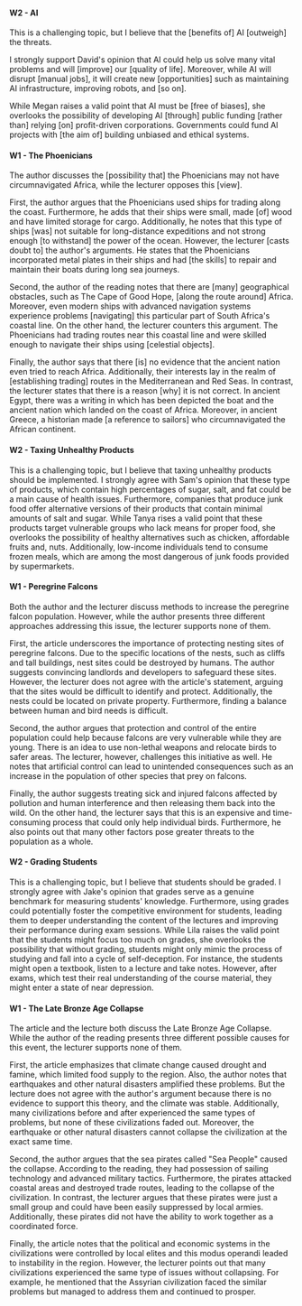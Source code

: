 
#### W2 - AI

This is a challenging topic, but I believe that the [benefits of] AI [outweigh] the threats.

I strongly support David's opinion that AI could help us solve many vital problems and will [improve] our [quality of life].
Moreover, while AI will disrupt [manual jobs], it will create new [opportunities] such as maintaining AI infrastructure, improving robots, and [so on].

While Megan raises a valid point that AI must be [free of biases], she overlooks the possibility of developing AI [through] public funding [rather than] relying [on] profit-driven corporations.
Governments could fund AI projects with [the aim of] building unbiased and ethical systems.

#### W1 - The Phoenicians

The author discusses the [possibility that] the Phoenicians may not have circumnavigated Africa, while the lecturer opposes this [view].

First, the author argues that the Phoenicians used ships for trading along the coast.
Furthermore, he adds that their ships were small, made [of] wood and have limited storage for cargo.
Additionally, he notes that this type of ships [was] not suitable for long-distance expeditions and not strong enough [to withstand] the power of the ocean.
However, the lecturer [casts doubt to] the author's arguments.
He states that the Phoenicians incorporated metal plates in their ships and had [the skills] to repair and maintain their boats during long sea journeys.

Second, the author of the reading notes that there are [many] geographical obstacles, such as The Cape of Good Hope, [along the route around] Africa.
Moreover, even modern ships with advanced navigation systems experience problems [navigating] this particular part of South Africa's coastal line.
On the other hand, the lecturer counters this argument.
The Phoenicians had trading routes near this coastal line and were skilled enough to navigate their ships using [celestial objects].

Finally, the author says that there [is] no evidence that the ancient nation even tried to reach Africa.
Additionally, their interests lay in the realm of [establishing trading] routes in the Mediterranean and Red Seas.
In contrast, the lecturer states that there is a reason [why] it is not correct.
In ancient Egypt, there was a writing in which has been depicted the boat and the ancient nation which landed on the coast of Africa.
Moreover, in ancient Greece, a historian made [a reference to sailors] who circumnavigated the African continent.


#### W2 - Taxing Unhealthy Products

This is a challenging topic, but I believe that taxing unhealthy products should be implemented.
I strongly agree with Sam's opinion that these type of products, which contain high percentages of sugar, salt, and fat could be a main cause of health issues.
Furthermore, companies that produce junk food offer alternative versions of their products that contain minimal amounts of salt and sugar.
While Tanya rises a valid point that these products target vulnerable groups who lack means for proper food, she overlooks the possibility of healthy alternatives such as chicken, affordable fruits and, nuts.
Additionally, low-income individuals tend to consume frozen meals, which are among the most dangerous of junk foods provided by supermarkets.

#### W1 - Peregrine Falcons
Both the author and the lecturer discuss methods to increase the peregrine falcon population.
However, while the author presents three different approaches addressing this issue, the lecturer supports none of them. 

First, the article underscores the importance of protecting nesting sites of peregrine falcons.
Due to the specific locations of the nests, such as cliffs and tall buildings, nest sites could be destroyed by humans.
The author suggests convincing landlords and developers to safeguard these sites.
However, the lecturer does not agree with the article's statement, arguing that the sites would be difficult to identify and protect.
Additionally, the nests could be located on private property.
Furthermore, finding a balance between human and bird needs is difficult.

Second, the author argues that protection and control of the entire population could help because falcons are very vulnerable while they are young.
There is an idea to use non-lethal weapons and relocate birds to safer areas.
The lecturer, however, challenges this initiative as well.
He notes that artificial control can lead to unintended consequences such as an increase in the population of other species that prey on falcons.

Finally, the author suggests treating sick and injured falcons affected by pollution and human interference and then releasing them back into the wild.
On the other hand, the lecturer says that this is an expensive and time-consuming process that could only help individual birds.
Furthermore, he also points out that many other factors pose greater threats to the population as a whole.



#### W2 - Grading Students

This is a challenging topic, but I believe that students should be graded.
I strongly agree with Jake's opinion that grades serve as a genuine benchmark for measuring students' knowledge.
Furthermore, using grades could potentially foster the competitive environment for students, leading them to deeper understanding the content of the lectures and improving their performance during exam sessions. 
While Lila raises the valid point that the students might focus too much on grades, she overlooks the possibility that without grading, students might only mimic the process of studying and fall into a cycle of self-deception.
For instance, the students might open a textbook, listen to a lecture and take notes.
However, after exams, which test their real understanding of the course material, they might enter a state of near depression.

#### W1 - The Late Bronze Age Collapse

The article and the lecture both discuss the Late Bronze Age Collapse.
While the author of the reading presents three different possible causes for this event, the lecturer supports none of them.

First, the article emphasizes that climate change caused drought and famine, which limited food supply to the region.
Also, the author notes that earthquakes and other natural disasters amplified these problems.
But the lecture does not agree with the author's argument because there is no evidence to support this theory, and the climate was stable. 
Additionally, many civilizations before and after experienced the same types of problems, but none of these civilizations faded out.
Moreover, the earthquake or other natural disasters cannot collapse the civilization at the exact same time.

Second, the author argues that the sea pirates called "Sea People" caused the collapse.
According to the reading, they had possession of sailing technology and advanced military tactics.
Furthermore, the pirates attacked coastal areas and destroyed trade routes, leading to the collapse of the civilization.
In contrast, the lecturer argues that these pirates were just a small group and could have been easily suppressed by local armies.
Additionally, these pirates did not have the ability to work together as a coordinated force.

Finally, the article notes that the political and economic systems in the civilizations were controlled by local elites and this modus operandi leaded to instability in the region.
However, the lecturer points out that many civilizations experienced the same type of issues without collapsing.
For example, he mentioned that the Assyrian civilization faced the similar problems but managed to address them and continued to prosper.


